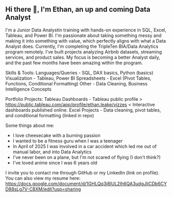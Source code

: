 ## Hi there 👋, I'm Ethan, an up and coming Data Analyst
I'm a Junior Data Analystin training with hands-on experience in SQL, Excel, Tableau, and Power BI. I'm passionate about taking something messy and making it into something with value, which perfectly aligns with what a Data Analyst does. Currently, I'm completing the TripleTen BIA/Data Analytics program remotely. I've built projects analyzing Airbnb datasets, streaming services, and product sales. My focus is becoming a better Analyst daily, and the past few months have been amazing within the program.

Skills & Tools:
Languages/Queries - SQL, DAX basics, Python (basics)
Visualization - Tableau, Power BI
Spreadsheets - Excel (Pivot Tables, Functions, Conditional  Formatting)
Other - Data Cleaning, Business Intelligence Concepts

Portfolio Projects:
Tableau Dashboards - Tableau public profile > https://public.tableau.com/app/profile/ethan.leake/vizzes < Interactive dashboards published online.
Excel Projects - Data cleaning, pivot tables, and conditional formatting (linked in repo)

Some things about me:
- I love cheesecake with a burning passion
- I wanted to be a fitness guru when I was a teenager
- In April of 2025 I was involved in a car accident which led me out of manual labor, and into Data Analytics
- I've never been on a plane, but I'm not scared of flying (I don't think?)
- I've loved anime since I was 6 years old

I invite you to contact me through GitHub or my LinkedIn (link on profile). You can also view my resume here: https://docs.google.com/document/d/1GHLQq3j8lUL2lh6QA3udgJliCDb6CYD88sLg7V-C8XM/edit?usp=sharing
